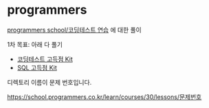# programmers

[programmers school/코딩테스트 연습](https://school.programmers.co.kr/learn/challenges) 에 대한 풀이

1차 목표: 아래 다 풀기

- [코딩테스트 고득점 Kit](https://school.programmers.co.kr/learn/challenges?tab=algorithm_practice_kit)
- [SQL 고득점 Kit](https://school.programmers.co.kr/learn/challenges?tab=sql_practice_kit)

디렉토리 이름이 문제 번호입니다.

https://school.programmers.co.kr/learn/courses/30/lessons/문제번호
